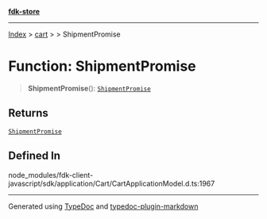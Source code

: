 [**fdk-store**](../../../README.md)
***

[Index](../../../API.md) > [cart](../../README.md) > [<internal>](../README.md) > ShipmentPromise

# Function: ShipmentPromise

> **ShipmentPromise**(): [`ShipmentPromise`](../type-aliases/type-alias.ShipmentPromise.md)

## Returns

[`ShipmentPromise`](../type-aliases/type-alias.ShipmentPromise.md)

## Defined In

node\_modules/fdk-client-javascript/sdk/application/Cart/CartApplicationModel.d.ts:1967

***
Generated using [TypeDoc](https://typedoc.org/) and [typedoc-plugin-markdown](https://www.npmjs.com/package/typedoc-plugin-markdown)
